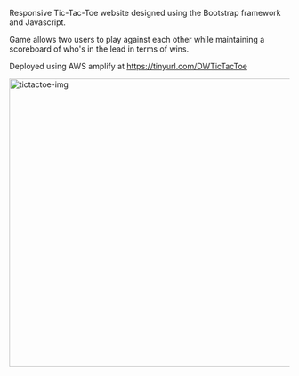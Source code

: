 Responsive Tic-Tac-Toe website designed using the Bootstrap framework and Javascript.

Game allows two users to play against each other while maintaining a scoreboard of who's in the lead in terms of wins.

Deployed using AWS amplify at https://tinyurl.com/DWTicTacToe

<img width="519" alt="tictactoe-img" src="https://github.com/Darrius-W/Tic-Tac-Toe/assets/86200482/5bfc0069-b479-4a7c-a7c4-4fdb565b4850">

